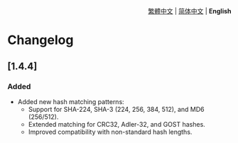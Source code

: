 <div align="right">

[繁體中文](./CHANGELOG.md) | [简体中文](./CHANGELOG.zh-CN.md) | **English**

</div>

# Changelog

## [1.4.4]
### Added
- Added new hash matching patterns:
  - Support for SHA-224, SHA-3 (224, 256, 384, 512), and MD6 (256/512).
  - Extended matching for CRC32, Adler-32, and GOST hashes.
  - Improved compatibility with non-standard hash lengths.
